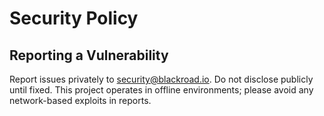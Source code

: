 # Security Policy

## Reporting a Vulnerability

Report issues privately to security@blackroad.io. Do not disclose publicly until fixed. This project operates in offline environments; please avoid any network-based exploits in reports.

